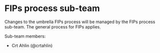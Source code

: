 # FIPs process sub-team

Changes to the umbrella FIPs process will be managed by the FIPs process sub-team. The general process for FIPs applies.

Sub-team members:

- Crt Ahlin (@crtahlin)
